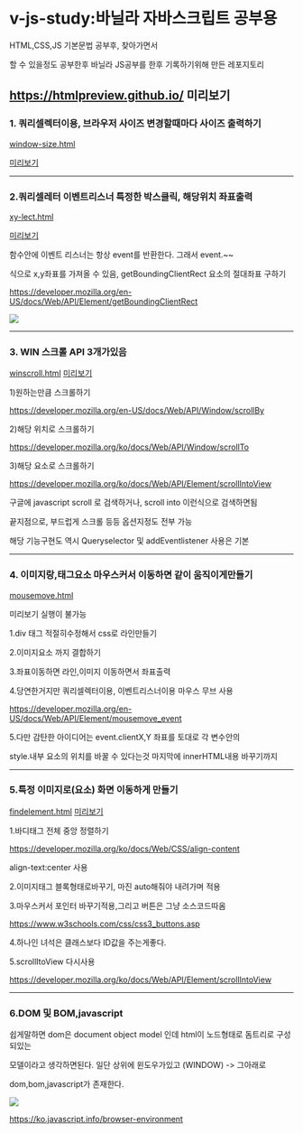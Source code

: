 # v-js-study:바닐라 자바스크립트 공부용


HTML,CSS,JS 기본문법 공부후, 찾아가면서

할 수 있을정도 공부한후 바닐라 JS공부를 한후 기록하기위해 만든 레포지토리

https://htmlpreview.github.io/
미리보기
------------

### 1. 쿼리셀렉터이용, 브라우저 사이즈 변경할때마다 사이즈 출력하기

[window-size.html](https://github.com/flykimjiwon/v-js-study/blob/master/window-size.html "window-size.html")

[미리보기](https://htmlpreview.github.io/?https://github.com/flykimjiwon/v-js-study/blob/master/window-size.html "미리보기")

------------
### 2.쿼리셀레터 이벤트리스너 특정한 박스클릭, 해당위치 좌표출력

[xy-lect.html](https://github.com/flykimjiwon/v-js-study/blob/master/xy-lect.html "xy-lect.html")

[미리보기](https://htmlpreview.github.io/?https://github.com/flykimjiwon/v-js-study/blob/master/xy-lect.html "미리보기")

함수안에 이벤트 리스너는 항상 event를 반환한다. 그래서 event.~~

식으로 x,y좌표를 가져올 수 있음, getBoundingClientRect 요소의 절대좌표 구하기

https://developer.mozilla.org/en-US/docs/Web/API/Element/getBoundingClientRect

![](https://mdn.mozillademos.org/files/17155/element-box-diagram.png)



------------



### 3. WIN 스크롤 API 3개가있음

[winscroll.html](https://github.com/flykimjiwon/v-js-study/blob/master/winscroll.html "winscroll.html")
[미리보기](https://htmlpreview.github.io/?https://github.com/flykimjiwon/v-js-study/blob/master/winscroll.html "미리보기")

1)원하는만큼 스크롤하기

https://developer.mozilla.org/en-US/docs/Web/API/Window/scrollBy

2)해당 위치로 스크롤하기

https://developer.mozilla.org/ko/docs/Web/API/Window/scrollTo

3)해당 요소로 스크롤하기

https://developer.mozilla.org/ko/docs/Web/API/Element/scrollIntoView

구글에 javascript scroll 로 검색하거나, scroll into 이런식으로 검색하면됨

끝지점으로, 부드럽게 스크롤 등등 옵션지정도 전부 가능

해당 기능구현도 역시 Queryselector 및 addEventlistener 사용은 기본

------------

### 4. 이미지랑,태그요소 마우스커서 이동하면 같이 움직이게만들기

[mousemove.html](https://github.com/flykimjiwon/v-js-study/blob/master/mousemove.html "mousemove.html")

미리보기 실행이 불가능 

1.div 태그 적절히수정해서 css로 라인만들기

2.이미지요소 까지 결합하기

3.좌표이동하면 라인,이미지 이동하면서 좌표출력

4.당연한거지만 쿼리셀렉터이용, 이벤트리스너이용 마우스 무브 사용

https://developer.mozilla.org/en-US/docs/Web/API/Element/mousemove_event

5.다만 감탄한 아이디어는 event.clientX,Y 좌표를 토대로 각 변수안의 

style.내부 요소의 위치를 바꿀 수 있다는것 마지막에 innerHTML내용 바꾸기까지


------------



### 5.특정 이미지로(요소) 화면 이동하게 만들기

[findelement.html](https://github.com/flykimjiwon/v-js-study/blob/master/findelement.html "findelement.html")
[미리보기](https://htmlpreview.github.io/?https://github.com/flykimjiwon/v-js-study/blob/master/findelement.html "미리보기")

1.바디태그 전체 중앙 정렬하기

https://developer.mozilla.org/ko/docs/Web/CSS/align-content

align-text:center 사용

2.이미지태그 블록형태로바꾸기, 마진 auto해줘야 내려가며 적용

3.마우스커서 포인터 바꾸기적용,그리고 버튼은 그냥 소스코드따옴

https://www.w3schools.com/css/css3_buttons.asp

4.하나인 녀석은 클래스보다 ID값을 주는게좋다.

5.scrollItoView 다시사용

https://developer.mozilla.org/ko/docs/Web/API/Element/scrollIntoView


------------

### 6.DOM 및 BOM,javascript

쉽게말하면 dom은 document object model 인데 html이 노드형태로 돔트리로 구성되있는

모델이라고 생각하면된다. 일단 상위에 윈도우가있고 (WINDOW) -> 그아래로

dom,bom,javascript가 존재한다.

![](https://media.vlpt.us/images/denmark-choco/post/20350c06-ee47-451a-a4ed-3ec3a0b963e2/dom.png)

https://ko.javascript.info/browser-environment




